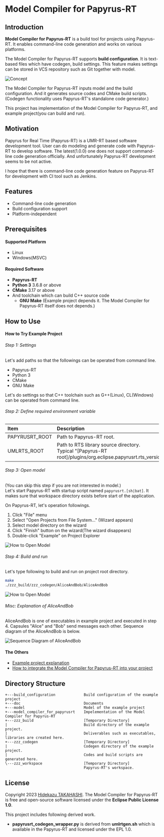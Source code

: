 # Model Compiler for Papyrus-RT

## Introduction

**Model Compiler for Papyrus-RT** is a build tool for projects using Papyrus-RT.
It enables command-line code generation and works on various platforms.

The Model Compiler for Papyrus-RT supports **build configuration**.
It is text-based files which have codegen, build settings.
This feature makes settings can be stored in VCS repository such as Git together with model.

![Concept](doc/development/20_design/image/model_compiler_concept.png)

The Model Compiler for Papyrus-RT inputs model and the build configuration.
And it generates source codes and CMake build scripts.
(Codegen functionality uses Papyrus-RT's standalone code generator.)

This project has implementation of the Model Compiler for Papyrus-RT,
and example project(you can build and run).

## Motivation

Papyrus for Real Time (Papyrus-RT) is a UMR-RT based software development tool.
User can do modeling and generate code with Papyrus-RT to develop software.
The latest(1.0.0) one does not support command-line code generation officially.
And unfortunately Papyrus-RT development seems to be not active.

I hope that there is command-line code generation feature on Papyrus-RT for development with CI tool such as Jenkins.

## Features

* Command-line code generation
* Build configuration support
* Platform-independent

## Prerequisites

#### Supported Platform

* Linux
* Windows(MSVC)

#### Required Software

* **Papyrus-RT**
* **Python 3** 3.6.8 or above
* **CMake** 3.17 or above
* And toolchain which can build C++ source code
    * **GNU Make** (Example project depends it. The Model Compiler for Papyrus-RT itself does not depends.)

## How to Use

#### How to Try Example Project

###### Step 1: Settings

Let's add paths so that the followings can be operated from command line.

* Papyrus-RT
* Python 3
* CMake
* GNU Make

Let's do settings so that C++ toolchain such as G++(Linux), CL(Windows)
can be operated from command line.

###### Step 2: Define required environment variable

|Item|Description|
|:---|:---|
|PAPYRUSRT_ROOT|Path to Papyrus-RT root. |
|UMLRTS_ROOT|Path to RTS library source directory.<br>Typical "[Papyrus-RT root]/plugins/org.eclipse.papyrusrt.rts_versionstring/umlrts/"|

###### Step 3: Open model

(You can skip this step if you are not interested in model.)  
Let's start Papyrus-RT with startup script named `papyrusrt.[sh|bat]`.
It makes sure that workspace directory exists before start of the application.

On Papyrus-RT, let's operation followings.

1. Click "File" menu
1. Select "Open Projects from File System..." (Wizard appears)
1. Select model directory on the wizard
1. Click "Finish" button on the wizard(The wizard disappears)
1. Double-click "Example" on Project Explorer

![How to Open Model](doc/user_guide/image/how_to_open_model.png)


###### Step 4: Build and run

Let's type following to build and run on project root directory.

```sh
make
./zzz_build/zzz_codegen/AliceAndBob/AliceAndBob
```

![How to Open Model](doc/user_guide/image/demo_build_and_run.gif)


###### Misc: Explanation of AliceAndBob

AliceAndBob is one of executables in example project and executed in step 4.
Capsules "Alice" and "Bob" send messages each other.
Sequence diagram of the AliceAndBob is below.

![Sequence Diagram of AliceAndBob](doc/user_guide/image/alice_and_bob_sd.png)


#### The Others

* [Example project explanation](doc/user_guide/example_project_explanation.md)
* [How to integrate the Model Compiler for Papyrus-RT into your project](doc/user_guide/how_to_integrate_the_model_compiler.md)

## Directory Structure

```
+---build_configuration             Build configuration of the example project
+---doc                             Documents
+---model                           Model of the example project
+---model_compiler_for_papyrusrt    Impelementation of the Model Compiler for Papyrus-RT
+---zzz_build                       [Temporary Directory]
|                                   Build directory of the example project.
|                                   Deliverables such as executables, libraries are created here.
+---zzz_codegen                     [Temporary Directory]
|                                   Codegen directory of the example project.
|                                   Codes and build scripts are generated here.
\---zzz_workspace                   [Temporary Directory]
                                    Papyrus-RT's workspace.
```

## License

Copyright 2023 [Hidekazu TAKAHASHI](https://github.com/Bacondish2023).
The Model Compiler for Papyrus-RT is free and open-source software licensed
under the **Eclipse Public License 1.0**.

This project includes following derived work.

 * **papyrusrt_codegen_wrapper.py** is derived from
   **umlrtgen.sh** which is available in the Papyrus-RT and licensed under the EPL 1.0.
